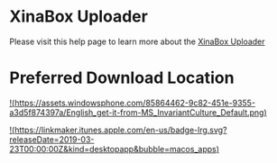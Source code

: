 # XinaBox Uploader

Please visit this help page to learn more about the [XinaBox Uploader](https://xinabox.cc/pages/xinabox-uploader)

# Preferred Download Location
[!(https://assets.windowsphone.com/85864462-9c82-451e-9355-a3d5f874397a/English_get-it-from-MS_InvariantCulture_Default.png)](https//www.microsoft.com/store/apps/9P64Z7297WP6?cid=storebadge&ocid=badge)

[!(https://linkmaker.itunes.apple.com/en-us/badge-lrg.svg?releaseDate=2019-03-23T00:00:00Z&kind=desktopapp&bubble=macos_apps)](https://geo.itunes.apple.com/us/app/xinabox-uploader/id1456772276?mt=12&app=apps)

